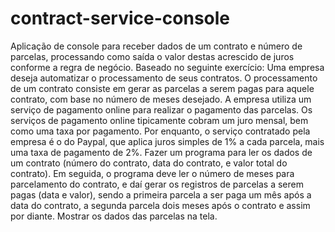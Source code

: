 # contract-service-console
Aplicação de console para receber dados de um contrato e número de parcelas, processando como saída o valor destas acrescido de juros conforme a regra de negócio.
Baseado no seguinte exercício:
Uma empresa deseja automatizar o processamento de seus contratos. O processamento de
um contrato consiste em gerar as parcelas a serem pagas para aquele contrato, com base no
número de meses desejado.
A empresa utiliza um serviço de pagamento online para realizar o pagamento das parcelas.
Os serviços de pagamento online tipicamente cobram um juro mensal, bem como uma taxa
por pagamento. Por enquanto, o serviço contratado pela empresa é o do Paypal, que aplica
juros simples de 1% a cada parcela, mais uma taxa de pagamento de 2%.
Fazer um programa para ler os dados de um contrato (número do contrato, data do contrato,
e valor total do contrato). Em seguida, o programa deve ler o número de meses para
parcelamento do contrato, e daí gerar os registros de parcelas a serem pagas (data e valor),
sendo a primeira parcela a ser paga um mês após a data do contrato, a segunda parcela dois
meses após o contrato e assim por diante. Mostrar os dados das parcelas na tela.
